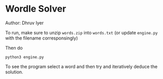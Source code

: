 # Wordle Solver

Author: Dhruv Iyer

To run, make sure to unzip `words.zip` into `words.txt` (or update `engine.py` with the filename corresponsingly)

Then do 

```shell
python3 engine.py
```

To see the program select a word and then try and iteratively deduce the solution.